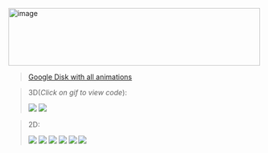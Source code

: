 <a href="https://www.manim.community/"><img alt="image" height="115" src="https://user-images.githubusercontent.com/65871712/234545001-8e87bd24-5e17-4ff9-9961-db3a19a9fa46.png" width="500"/>
> [Google Disk with all animations](https://drive.google.com/drive/folders/1amplWSN7pFYrGsmmjnFnN4EoVZvjpU91)


> 3D(*Click on gif to view code*):
> 
> [![](https://media.giphy.com/media/v1.Y2lkPTc5MGI3NjExNDlmODEwNzFiZmFjZWE1ZTU0NDA5MzczMWRmM2FlZDYxOWQ0ZWYyZSZlcD12MV9pbnRlcm5hbF9naWZzX2dpZklkJmN0PWc/G9Q5yHAu37NuCnSCQc/giphy.gif)](https://github.com/socloseeee/innopolis_3d__manim/blob/main/files/(III)(1.4)expansion_and_sections_of_polyhedra.py)
> [![](https://media.giphy.com/media/v1.Y2lkPTc5MGI3NjExNWNmYWIyZjEwMTU2ZTlhYTZkMTE3YThkODc4ZjlmNjE1ODAzOWY1NSZlcD12MV9pbnRlcm5hbF9naWZzX2dpZklkJmN0PWc/QMs3YovKGLlpgFpfLe/giphy.gif)](https://github.com/socloseeee/innopolis_3d__manim/blob/main/files/(III)(1.4)expansion_and_sections_of_polyhedra_2.py)

> 2D:
> 
> [![](https://media.giphy.com/media/v1.Y2lkPTc5MGI3NjExM2ZhYWI0NzBjYTE0M2FkN2ZiODlkODQ4OWM4OTRlNDJhZDRlODI4OSZlcD12MV9pbnRlcm5hbF9naWZzX2dpZklkJmN0PWc/4eAeJ3XWTk8lNiPSyP/giphy.gif)](https://github.com/socloseeee/innopolis_3d__manim/blob/main/files/(I)(1.5)trident_lemma.py)
> [![](https://media.giphy.com/media/v1.Y2lkPTc5MGI3NjExZDAxZWVhZmNhNTFmYjBlNTQ1ZjRjZDM4NTE4OTIxMTQyNWQ5YzA4NCZlcD12MV9pbnRlcm5hbF9naWZzX2dpZklkJmN0PWc/vhyfajGKSJYdOdgmmd/giphy.gif)](https://github.com/socloseeee/innopolis_3d__manim/blob/main/files/(III)(2.1)sphere_and_ball_2.py)
> [![](https://media.giphy.com/media/v1.Y2lkPTc5MGI3NjExYWZlYjE5N2RkZjE0M2YwNDJhODg3Nzc3NDE5NWViNGIzMzgyMzljMCZlcD12MV9pbnRlcm5hbF9naWZzX2dpZklkJmN0PWc/lKVSee9TrbyzPcmliL/giphy.gif)](https://github.com/socloseeee/innopolis_3d__manim/blob/main/files/(III)(2.1)sphere_and_ball_3.py)
> [![](https://media.giphy.com/media/v1.Y2lkPTc5MGI3NjExYzg2ZjMzMWQwOTY5YTU3ZWNhM2ZiNDY4YzI5OWZjYTQ0NjRmMDVkMSZlcD12MV9pbnRlcm5hbF9naWZzX2dpZklkJmN0PWc/llKNejAQaUxbKectIP/giphy.gif)](https://github.com/socloseeee/innopolis_3d__manim/blob/main/files/(I)(1.5)trident_lemma.py)
> [![](https://media.giphy.com/media/v1.Y2lkPTc5MGI3NjExNDQ0ZGI5Y2Q2ODQwNTVmN2Q5NTc0N2RlMTQwYWE0ZmU3MzgxYmNhNiZlcD12MV9pbnRlcm5hbF9naWZzX2dpZklkJmN0PWc/cr3bDfYWBqoHQf83eb/giphy.gif)](https://github.com/socloseeee/innopolis_3d__manim/blob/main/files/(I)(1.5)trident_lemma_example1.py)
> [![](https://media.giphy.com/media/v1.Y2lkPTc5MGI3NjExZGFlMWM4YTFhMTRhMTA1NDA0ZTc5Y2Q5ZTJmOWJhYmY1YzEwMjI1NSZlcD12MV9pbnRlcm5hbF9naWZzX2dpZklkJmN0PWc/pdkQ0kSfNu6qe4hzn7/giphy.gif)](https://github.com/socloseeee/innopolis_3d__manim/blob/main/files/(I)(1.5)trident_lemma_example2.py)
